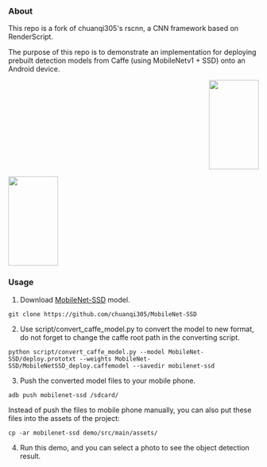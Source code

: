 ### About
This repo is a fork of chuanqi305's rscnn, a CNN framework based on RenderScript. 

The purpose of this repo is to demonstrate an implementation for deploying prebuilt detection models from Caffe (using MobileNetv1 + SSD) onto an Android device.

<p align="right">
<img width="100" height="180"  src="https://github.com/gWOLF3/rscnn/images/Screenshot_20190404-201919.jpg">
</p>

<p align="left">
<img width="100" height="180"  src="https://github.com/gWOLF3/rscnn/images/Screenshot_20190404-202225.jpg">
</p>

### Usage
1. Download [MobileNet-SSD](https://github.com/chuanqi305/MobileNet-SSD) model.
```
git clone https://github.com/chuanqi305/MobileNet-SSD
```
2. Use script/convert_caffe_model.py to convert the model to new format, do not forget to change the caffe root path in the converting script.
```
python script/convert_caffe_model.py --model MobileNet-SSD/deploy.prototxt --weights MobileNet-SSD/MobileNetSSD_deploy.caffemodel --savedir mobilenet-ssd
```
3. Push the converted model files to your mobile phone.
```
adb push mobilenet-ssd /sdcard/
```
Instead of push the files to mobile phone manually, you can also put these files into the assets of the project:
```
cp -ar mobilenet-ssd demo/src/main/assets/
```
4. Run this demo, and you can select a photo to see the object detection result.
